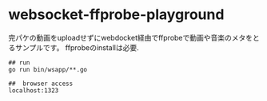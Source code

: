 # websocket-ffprobe-playground


完パケの動画をuploadせずにwebdocket経由でffprobeで動画や音楽のメタをとるサンプルです。
ffprobeのinstallは必要.


```
## run
go run bin/wsapp/**.go

##  browser access
localhost:1323

```